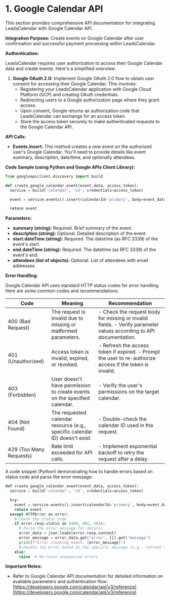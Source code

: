 # 1. Google Calendar API

This section provides comprehensive API documentation for integrating LeadsCalendar with Google Calendar API.

**Integration Purpose:** Create events on Google Calendar after user confirmation and successful payment processing within LeadsCalendar.

**Authentication:**

LeadsCalendar requires user authorization to access their Google Calendar data and create events. Here's a simplified overview:

1. **Google OAuth 2.0:** Implement Google OAuth 2.0 flow to obtain user consent for accessing their Google Calendar. This involves:
    * Registering your LeadsCalendar application with Google Cloud Platform (GCP) and creating OAuth credentials.
    * Redirecting users to a Google authorization page where they grant access.
    * Upon consent, Google returns an authorization code that LeadsCalendar can exchange for an access token.
    * Store the access token securely to make authenticated requests to the Google Calendar API.

**API Calls:**

* **Events.insert:** This method creates a new event on the authorized user's Google Calendar. You'll need to provide details like event summary, description, date/time, and optionally attendees.

**Code Sample (using Python and Google APIs Client Library):**

```python
from googleapiclient.discovery import build

def create_google_calendar_event(event_data, access_token):
  service = build('calendar', 'v3', credentials=access_token)

  event = service.events().insert(calendarId='primary', body=event_data).execute()

  return event
```

**Parameters:**

* **summary (string):** Required. Brief summary of the event.
* **description (string):** Optional. Detailed description of the event.
* **start.dateTime (string):** Required. The datetime (as RFC 3339) of the event's start.
* **end.dateTime (string):** Required. The datetime (as RFC 3339) of the event's end.
* **attendees (list of objects):** Optional. List of attendees with email addresses.

**Error Handling:**

Google Calendar API uses standard HTTP status codes for error handling. Here are some common codes and recommendations:

| Code | Meaning | Recommendation |
|---|---|---|
| 400 (Bad Request) | The request is invalid due to missing or malformed parameters. |  - Check the request body for missing or invalid fields.  - Verify parameter values according to API documentation. |
| 401 (Unauthorized) | Access token is invalid, expired, or revoked. | - Refresh the access token if expired.  - Prompt the user to re-authorize access if the token is invalid. |
| 403 (Forbidden) | User doesn't have permission to create events on the specified calendar. | - Verify the user's permissions on the target calendar. |
| 404 (Not Found) | The requested calendar resource (e.g., specific calendar ID) doesn't exist. | - Double-check the calendar ID used in the request. |
| 429 (Too Many Requests) | Rate limit exceeded for API calls. | - Implement exponential backoff to retry the request after a delay. |

A code snippet (Python) demonstrating how to handle errors based on status code and parse the error message:

```python
def create_google_calendar_event(event_data, access_token):
  service = build('calendar', 'v3', credentials=access_token)

  try:
    event = service.events().insert(calendarId='primary', body=event_data).execute()
    return event
  except HTTPError as error:
    # Check the status code
    if error.resp.status in (400, 401, 403):
      # Parse the error message for details
      error_data = json.loads(error.resp.content)
      error_message = error_data.get('error', {}).get('message')
      print(f"Error creating event: {error_message}")
      # Handle the error based on the specific message (e.g., refresh token, inform user)
    else:
      raise  # Re-raise unexpected errors
```

**Important Notes:**

* Refer to Google Calendar API documentation for detailed information on available parameters and authentication flow: [https://developers.google.com/calendar/api/v3/reference](https://developers.google.com/calendar/api/v3/reference)

